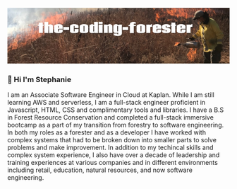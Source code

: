 ![the-coding-forester banner image](the-coding-forester-banner.jpg)

### 👋 Hi I'm Stephanie

I am an Associate Software Engineer in Cloud at Kaplan. While I am still learning AWS and serverless, I am a full-stack engineer proficient in Javascript, HTML, CSS and complimentary tools and libraries. I have a B.S in Forest Resource Conservation and completed a full-stack immersive bootcamp as a part of my transition from forestry to software engineering. In both my roles as a forester and as a developer I have worked with complex systems that had to be broken down into smaller parts to solve problems and make improvement. In addition to my techincal skills and complex system experience, I also have over a decade of leadership and training experiences at various companies and in different environments including retail, education, natural resources, and now software engineering.
